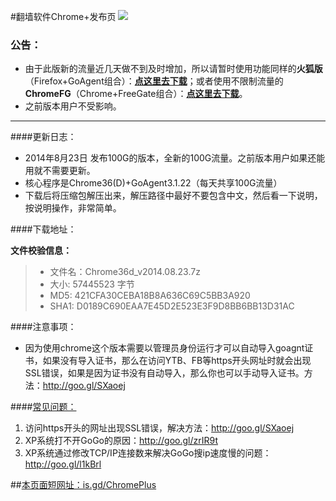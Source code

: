 #翻墙软件Chrome+发布页 ![](https://oq1gjg.bl3301.livefilestore.com/y2mlLXDCNxE4Puvrh_LvWZjKjFJWNvFh1qLCNBpKa_ykS9zlKUsqg2lImG3Tje3vbcsJt9TWo3BLvQP5Bs8xM_hLPpT3mvfZEcjo6e4sfZqSoM7F4Tr2GuZ2rOGGGzLdFgc/chrome48.ico?psid=1)
### 公告：
* 由于此版新的流量近几天做不到及时增加，所以请暂时使用功能同样的**火狐版**（Firefox+GoAgent组合）：**[点这里去下载](https://github.com/comeforu2012/truth/wiki/FirefoxPlus)**；或者使用不限制流量的**ChromeFG**（Chrome+FreeGate组合）：**[点这里去下载](https://github.com/comeforu2012/truth/wiki/ChromeFG)**。
* 之前版本用户不受影响。

***

####更新日志：
* 2014年8月23日 发布100G的版本，全新的100G流量。之前版本用户如果还能用就不需要更新。
* 核心程序是Chrome36(D)+GoAgent3.1.22（每天共享100G流量）
* 下载后将压缩包解压出来，解压路径中最好不要包含中文，然后看一下说明，按说明操作，非常简单。

####下载地址：



**文件校验信息：**
> * 文件名：Chrome36d_v2014.08.23.7z
> * 大小: 57445523 字节
> * MD5: 421CFA30CEBA18B8A636C69C5BB3A920
> * SHA1: D0189C690EAA7E45D2E523E3F9D8BB6BB13D31AC

####注意事项：
* 因为使用chrome这个版本需要以管理员身份运行才可以自动导入goagnt证书，如果没有导入证书，那么在访问YTB、FB等https开头网址时就会出现SSL错误，如果是因为证书没有自动导入，那么你也可以手动导入证书。方法：http://goo.gl/SXaoej

####[常见问题：](https://github.com/comeforu2012/FQ_FAQ/wiki)

1. 访问https开头的网址出现SSL错误，解决方法：http://goo.gl/SXaoej
2. XP系统打不开GoGo的原因：http://goo.gl/zrIR9t
3. XP系统通过修改TCP/IP连接数来解决GoGo搜ip速度慢的问题：http://goo.gl/l1kBrl

##[本页面短网址：is.gd/ChromePlus](http://is.gd/ChromePlus)